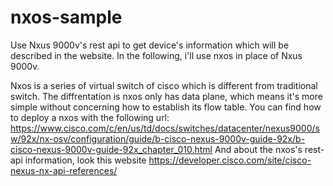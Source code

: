 # nxos-sample
Use Nxus 9000v's rest api to get device's information which will be described in the website.
In the following, i'll use nxos in place of Nxus 9000v.

Nxos is a series of virtual switch of cisco which is different from traditional switch.
The diffrentation is nxos only has data plane, which means it's more simple without concerning how to establish its flow table.
You can find how to deploy a nxos with the following url:
    https://www.cisco.com/c/en/us/td/docs/switches/datacenter/nexus9000/sw/92x/nx-osv/configuration/guide/b-cisco-nexus-9000v-guide-92x/b-cisco-nexus-9000v-guide-92x_chapter_010.html
And about the nxos's rest-api information, look this website
    https://developer.cisco.com/site/cisco-nexus-nx-api-references/

